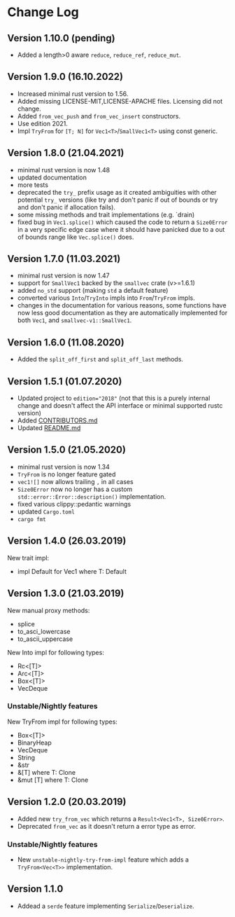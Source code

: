 
# Change Log

## Version 1.10.0 (pending)

- Added a length>0 aware `reduce`, `reduce_ref`, `reduce_mut`.

## Version 1.9.0 (16.10.2022)

- Increased minimal rust version to 1.56.
- Added missing LICENSE-MIT,LICENSE-APACHE files. Licensing did not change.
- Added `from_vec_push` and `from_vec_insert` constructors.
- Use edition 2021.
- Impl `TryFrom` for `[T; N]` for `Vec1<T>`/`SmallVec1<T>` using const generic.

## Version 1.8.0 (21.04.2021)

- minimal rust version is now 1.48
- updated documentation
- more tests
- deprecated the `try_` prefix usage as it created ambiguities with
  other potential `try_` versions (like try and don't panic if out of
  bounds or try and don't panic if allocation fails).
- some missing methods and trait implementations (e.g. `drain)
- fixed bug in `Vec1.splice()` which caused the code to return
  a `Size0Error` in a very specific edge case where it should
  have panicked due to a out of bounds range like `Vec.splice()`
  does.

## Version 1.7.0 (11.03.2021)

- minimal rust version is now 1.47
- support for `SmallVec1` backed by the `smallvec` crate (v>=1.6.1)
- added `no_std` support (making `std` a default feature)
- converted various `Into`/`TryInto` impls into `From`/`TryFrom` impls.
- changes in the documentation for various reasons, some functions
  have now less good documentation as they are automatically implemented
  for both `Vec1`, and `smallvec-v1::SmallVec1`.

## Version 1.6.0 (11.08.2020)

- Added the `split_off_first` and `split_off_last` methods.

## Version 1.5.1 (01.07.2020)

- Updated project to `edition="2018"` (not that this is
  a purely internal change and doesn't affect the API
  interface or minimal supported rustc version)
- Added [CONTRIBUTORS.md](./CONTRIBUTORS.md)
- Updated [README.md](./README.md)

## Version 1.5.0 (21.05.2020)

- minimal rust version is now 1.34
- `TryFrom` is no longer feature gated
- `vec1![]` now allows trailing `,` in all cases
- `Size0Error` now no longer has a custom
  `std::error::Error::description()` implementation.
- fixed various clippy::pedantic warnings
- updated `Cargo.toml`
- `cargo fmt`

## Version 1.4.0 (26.03.2019)

New trait impl:
- impl Default for Vec1<T> where T: Default

## Version 1.3.0 (21.03.2019)

New manual proxy methods:
- splice
- to_asci_lowercase
- to_ascii_uppercase

New Into impl for following types:
- Rc<[T]>
- Arc<[T]>
- Box<[T]>
- VecDeque<T>

### Unstable/Nightly features

New TryFrom impl for following types:
- Box<[T]>
- BinaryHeap<T>
- VecDeque<T>
- String
- &str
- &[T] where T: Clone
- &mut [T] where T: Clone

## Version 1.2.0 (20.03.2019)

- Added new `try_from_vec` which returns a `Result<Vec1<T>, Size0Error>`.
- Deprecated `from_vec` as it doesn't return a error type as error.

### Unstable/Nightly features

- New `unstable-nightly-try-from-impl` feature which adds a `TryFrom<Vec<T>>` implementation.


## Version 1.1.0

- Addead a `serde` feature implementing `Serialize`/`Deserialize`.
